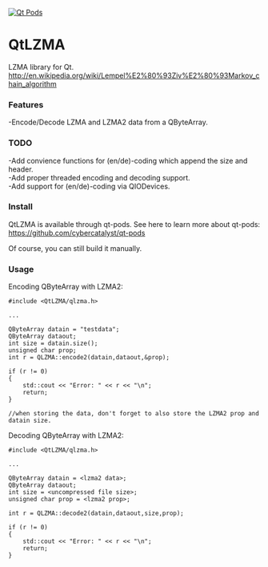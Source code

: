 [![Qt Pods](http://qt-pods.org/assets/logo.png "Qt Pods")](http://qt-pods.org)

QtLZMA
======

LZMA library for Qt.
http://en.wikipedia.org/wiki/Lempel%E2%80%93Ziv%E2%80%93Markov_chain_algorithm

### Features

-Encode/Decode LZMA and LZMA2 data from a QByteArray.

### TODO

-Add convience functions for (en/de)-coding which append the size and header.  
-Add proper threaded encoding and decoding support.  
-Add support for (en/de)-coding via QIODevices.  

### Install

QtLZMA is available through qt-pods. See here to learn more about qt-pods:
https://github.com/cybercatalyst/qt-pods


Of course, you can still build it manually.

### Usage

Encoding QByteArray with LZMA2:

```
#include <QtLZMA/qlzma.h>

...

QByteArray datain = "testdata";
QByteArray dataout;
int size = datain.size();
unsigned char prop;
int r = QLZMA::encode2(datain,dataout,&prop);

if (r != 0)
{
    std::cout << "Error: " << r << "\n";
    return;
}

//when storing the data, don't forget to also store the LZMA2 prop and datain size.
```

Decoding QByteArray with LZMA2:
```
#include <QtLZMA/qlzma.h>

...

QByteArray datain = <lzma2 data>;
QByteArray dataout;
int size = <uncompressed file size>;
unsigned char prop = <lzma2 prop>;

int r = QLZMA::decode2(datain,dataout,size,prop);

if (r != 0)
{
    std::cout << "Error: " << r << "\n";
    return;
}
```
